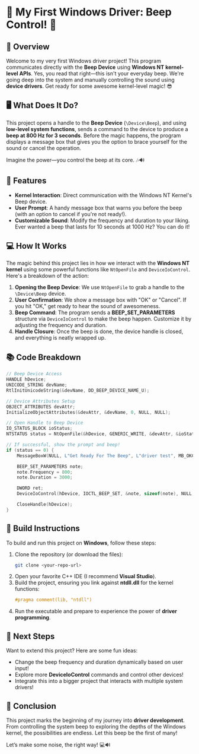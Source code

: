 
# 🎉 My First Windows Driver: Beep Control! 🎉

## 🚀 Overview
Welcome to my very first Windows driver project! This program communicates directly with the **Beep Device** using **Windows NT kernel-level APIs**. Yes, you read that right—this isn't your everyday beep. We're going deep into the system and manually controlling the sound using **device drivers**. Get ready for some awesome kernel-level magic! 😎

## 🖥️ What Does It Do?
This project opens a handle to the **Beep Device** (`\Device\Beep`), and using **low-level system functions**, sends a command to the device to produce a **beep at 800 Hz for 3 seconds**. Before the magic happens, the program displays a message box that gives you the option to brace yourself for the sound or cancel the operation.

Imagine the power—you control the beep at its core. 🎶🔊

## 📜 Features
- **Kernel Interaction**: Direct communication with the Windows NT Kernel's Beep device.
- **User Prompt**: A handy message box that warns you before the beep (with an option to cancel if you're not ready!).
- **Customizable Sound**: Modify the frequency and duration to your liking. Ever wanted a beep that lasts for 10 seconds at 1000 Hz? You can do it!
  
## 💻 How It Works
The magic behind this project lies in how we interact with the **Windows NT kernel** using some powerful functions like `NtOpenFile` and `DeviceIoControl`. Here's a breakdown of the action:
1. **Opening the Beep Device**: We use `NtOpenFile` to grab a handle to the `\Device\Beep` device.
2. **User Confirmation**: We show a message box with "OK" or "Cancel". If you hit "OK," get ready to hear the sound of awesomeness.
3. **Beep Command**: The program sends a **BEEP_SET_PARAMETERS** structure via `DeviceIoControl` to make the beep happen. Customize it by adjusting the frequency and duration.
4. **Handle Closure**: Once the beep is done, the device handle is closed, and everything is neatly wrapped up.

## 📚 Code Breakdown
```c
// Beep Device Access
HANDLE hDevice;
UNICODE_STRING devName;
RtlInitUnicodeString(&devName, DD_BEEP_DEVICE_NAME_U);

// Device Attributes Setup
OBJECT_ATTRIBUTES devAttr;
InitializeObjectAttributes(&devAttr, &devName, 0, NULL, NULL);

// Open Handle to Beep Device
IO_STATUS_BLOCK ioStatus;
NTSTATUS status = NtOpenFile(&hDevice, GENERIC_WRITE, &devAttr, &ioStatus, 0, 0);

// If successful, show the prompt and beep!
if (status == 0) {
    MessageBoxW(NULL, L"Get Ready For The Beep", L"driver test", MB_OKCANCEL | MB_ICONEXCLAMATION);

    BEEP_SET_PARAMETERS note;
    note.Frequency = 800;
    note.Duration = 3000;

    DWORD ret;
    DeviceIoControl(hDevice, IOCTL_BEEP_SET, &note, sizeof(note), NULL, 0, &ret, NULL);

    CloseHandle(hDevice);
}
```

## 🔧 Build Instructions
To build and run this project on **Windows**, follow these steps:

1. Clone the repository (or download the files):
   ```bash
   git clone <your-repo-url>
   ```
2. Open your favorite C++ IDE (I recommend **Visual Studio**).
3. Build the project, ensuring you link against **ntdll.dll** for the kernel functions:
   ```c
   #pragma comment(lib, "ntdll")
   ```
4. Run the executable and prepare to experience the power of **driver programming**.

## 🤯 Next Steps
Want to extend this project? Here are some fun ideas:
- Change the beep frequency and duration dynamically based on user input!
- Explore more **DeviceIoControl** commands and control other devices!
- Integrate this into a bigger project that interacts with multiple system drivers!

## 🎉 Conclusion
This project marks the beginning of my journey into **driver development**. From controlling the system beep to exploring the depths of the Windows kernel, the possibilities are endless. Let this beep be the first of many!

Let’s make some noise, the right way! 💻🔊
